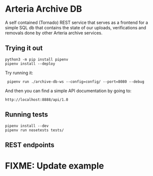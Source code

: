 Arteria Archive DB
==================

A self contained (Tornado) REST service that serves as a frontend for a simple SQL db that contains the state of our uploads, verifications and removals done by other Arteria archive services.  

Trying it out
-------------

    python3 -m pip install pipenv
    pipenv install --deploy


Try running it:

     pipenv run ./archive-db-ws --config=config/ --port=8080 --debug

And then you can find a simple API documentation by going to:

    http://localhost:8888/api/1.0

Running tests
-------------

    pipenv install --dev
    pipenv run nosetests tests/


REST endpoints
--------------

# FIXME: Update example
